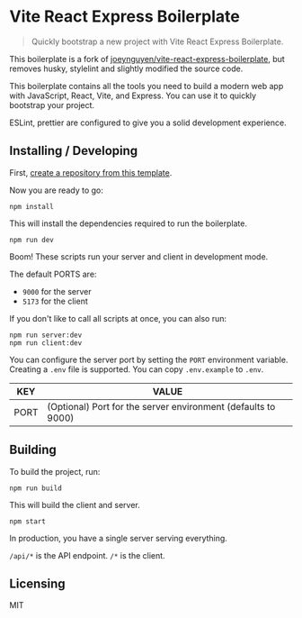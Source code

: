 # Vite React Express Boilerplate

> Quickly bootstrap a new project with Vite React Express Boilerplate.

This boilerplate is a fork of [joeynguyen/vite-react-express-boilerplate](https://github.com/joeynguyen/vite-react-express-boilerplate), but removes husky, stylelint and slightly modified the source code.

This boilerplate contains all the tools you need to build a modern web app with JavaScript, React, Vite, and Express.
You can use it to quickly bootstrap your project.

ESLint, prettier are configured to give you a solid development experience.

## Installing / Developing

First, [create a repository from this template](https://docs.github.com/en/github/creating-cloning-and-archiving-repositories/creating-a-repository-on-github/creating-a-repository-from-a-template).

Now you are ready to go:

```shell
npm install
```

This will install the dependencies required to run the boilerplate.

```shell
npm run dev
```

Boom! These scripts run your server and client in development mode.

The default PORTS are:

- `9000` for the server
- `5173` for the client

If you don't like to call all scripts at once, you can also run:

```shell
npm run server:dev
npm run client:dev
```

You can configure the server port by setting the `PORT` environment variable. Creating a `.env` file is supported. You can copy `.env.example` to `.env`.

| KEY  | VALUE                                                         |
| ---- | ------------------------------------------------------------- |
| PORT | (Optional) Port for the server environment (defaults to 9000) |

## Building

To build the project, run:

```shell
npm run build
```

This will build the client and server.

```shell
npm start
```

In production, you have a single server serving everything.

`/api/*` is the API endpoint.
`/*` is the client.

## Licensing

MIT
